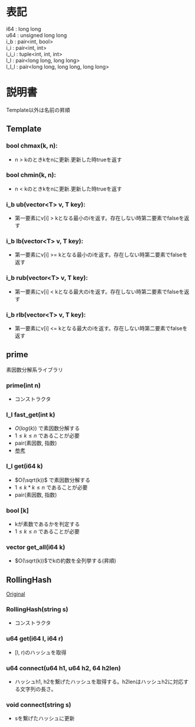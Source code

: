 # 表記
i64 : long long<br>
u64 : unsigned long long<br>
i_b : pair\<int, bool\><br>
i_i : pair\<int, int\><br>
i_i_i : tuple\<int, int, int\><br>
l_l : pair\<long long, long long\><br>
l_l_l : pair\<long long, long long, long long\><br>

# 説明書
Template以外は名前の昇順
## Template
### bool chmax(k, n):
* n > kのときkをnに更新.更新した時trueを返す<br>

### bool chmin(k, n):
* n < kのときkをnに更新.更新した時trueを返す<br>

### i_b ub(vector\<T\> v, T key):
* 第一要素にv[i] > kとなる最小のiを返す。存在しない時第二要素でfalseを返す<br>

### i_b lb(vector\<T\> v, T key):
* 第一要素にv[i] >= kとなる最小のiを返す。存在しない時第二要素でfalseを返す<br>

### i_b rub(vector\<T\> v, T key):
* 第一要素にv[i] < kとなる最大のiを返す。存在しない時第二要素でfalseを返す<br>

### i_b rlb(vector\<T\> v, T key):
* 第一要素にv[i] <= kとなる最大のiを返す。存在しない時第二要素でfalseを返す

## prime
素因数分解系ライブラリ

### prime(int n)
* コンストラクタ

### l_l fast_get(int k)
* $O(log(k))$ で素因数分解する
* $1 \leq k \leq n$ であることが必要
* pair(素因数, 指数)
* [参考](https://atcoder.jp/contests/abc177/editorial/82)

### l_l get(i64 k)
* $O(\sqrt(k))$ で素因数分解する
* $1 \leq k * k \leq n$ であることが必要
* pair(素因数, 指数)

### bool [k]
* kが素数であるかを判定する 
* $1 \leq k \leq n$ であることが必要

### vector<i64> get_all(i64 k)
* $O(\sqrt(k))$でkの約数を全列挙する(昇順)


## RollingHash
[Original](https://github.com/tatyam-prime/kyopro_library/blob/master/RollingHash.cpp)
### RollingHash(string s)
* コンストラクタ
### u64 get(i64 l, i64 r)
* [l, r)のハッシュを取得
### u64 connect(u64 h1, u64 h2, 64 h2len) 
* ハッシュh1, h2を繋げたハッシュを取得する。h2lenはハッシュh2に対応する文字列の長さ。
### void connect(string s) 
* sを繋げたハッシュに更新
